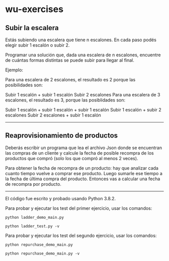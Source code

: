 # wu-exercises

Subir la escalera
-----------------

Estás subiendo una escalera que tiene n escalones. En cada paso podés elegir subir 1 escalón o subir 2.

Programar una solución que, dada una escalera de n escalones, encuentre de cuántas formas distintas se puede subir para llegar al final.

Ejemplo:

Para una escalera de 2 escalones, el resultado es 2 porque las posibilidades son:

Subir 1 escalón + subir 1 escalón
Subir 2 escalones
Para una escalera de 3 escalones, el resultado es 3, porque las posiblidades son:

Subir 1 escalón + subir 1 escalón + subir 1 escalón
Subir 1 escalón + subir 2 escalones
Subir 2 escalones + subir 1 escalón

------------------------------------------------------------------------------------------------------------------------------------------------

Reaprovisionamiento de productos
--------------------------------

Deberás escribir un programa que lea el archivo  Json  donde se encuentran las compras de un cliente y calcule la fecha de posible recompra de los productos que compró (solo los que compró al menos 2 veces).

Para obtener la fecha de recompra de un producto: hay que analizar cada cuanto tiempo vuelve a comprar ese producto. Luego sumarle ese tiempo a la fecha de última compra del producto. Entonces vas a calcular una fecha de recompra por producto.

------------------------------------------------------------------------------------------------------------------------------------------------

El código fue escrito y probado usando Python 3.8.2.

Para probar y ejecutar los test del primer ejercicio, usar los comandos:

```python ladder_demo_main.py```

```python ladder_test.py -v```

Para probar y ejecutar los test del segundo ejercicio, usar los comandos:

```python repurchase_demo_main.py```

```python repurchase_demo_main.py -v```
